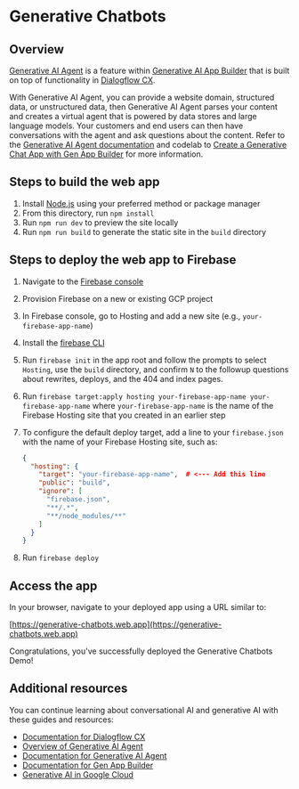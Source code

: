 # Generative Chatbots

## Overview

[Generative AI Agent](https://cloud.google.com/generative-ai-app-builder/docs/agent-intro)
is a feature within
[Generative AI App Builder](https://cloud.google.com/generative-ai-app-builder)
that is built on top of functionality in
[Dialogflow CX](https://cloud.google.com/dialogflow).

With Generative AI Agent, you can provide a website domain, structured data, or
unstructured data, then Generative AI Agent parses your content and creates a
virtual agent that is powered by data stores and large language models. Your
customers and end users can then have conversations with the agent and ask
questions about the content. Refer to the
[Generative AI Agent documentation](https://cloud.google.com/generative-ai-app-builder/docs/agent-usage)
and codelab to
[Create a Generative Chat App with Gen App Builder](https://codelabs.developers.google.com/codelabs/gen-app-builder-chat)
for more information.

## Steps to build the web app

1. Install [Node.js](https://nodejs.org/en) using your preferred method or
   package manager
1. From this directory, run `npm install`
1. Run `npm run dev` to preview the site locally
1. Run `npm run build` to generate the static site in the `build` directory

## Steps to deploy the web app to Firebase

1. Navigate to the [Firebase console](https://console.firebase.google.com/)
1. Provision Firebase on a new or existing GCP project
1. In Firebase console, go to Hosting and add a new site (e.g.,
   `your-firebase-app-name`)
1. Install the [firebase CLI](https://firebase.google.com/docs/cli)
1. Run `firebase init` in the app root and follow the prompts to select
   `Hosting`, use the `build` directory, and confirm `N` to the followup
   questions about rewrites, deploys, and the 404 and index pages.
1. Run
   `firebase target:apply hosting your-firebase-app-name your-firebase-app-name`
   where `your-firebase-app-name` is the name of the Firebase Hosting site that
   you created in an earlier step
1. To configure the default deploy target, add a line to your `firebase.json`
   with the name of your Firebase Hosting site, such as:

   ```json
   {
     "hosting": {
       "target": "your-firebase-app-name",  # <--- Add this line
       "public": "build",
       "ignore": [
         "firebase.json",
         "**/.*",
         "**/node_modules/**"
       ]
     }
   }
   ```

1. Run `firebase deploy`

## Access the app

In your browser, navigate to your deployed app using a URL similar to:

[https://generative-chatbots.web.app](https://generative-chatbots.web.app)

Congratulations, you've successfully deployed the Generative Chatbots Demo!

## Additional resources

You can continue learning about conversational AI and generative AI with
these guides and resources:

- [Documentation for Dialogflow CX](https://cloud.google.com/dialogflow/cx/docs)
- [Overview of Generative AI Agent](https://cloud.google.com/generative-ai-app-builder/docs/agent-intro)
- [Documentation for Generative AI Agent](https://cloud.google.com/generative-ai-app-builder/docs/agent-usage)
- [Documentation for Gen App Builder](https://cloud.google.com/generative-ai-app-builder/docs/introduction)
- [Generative AI in Google Cloud](https://cloud.google.com/ai/generative-ai)

